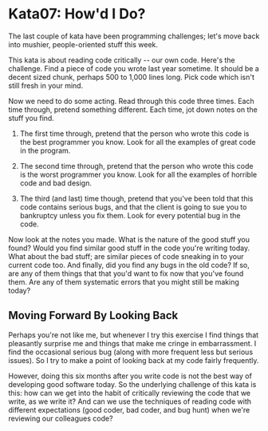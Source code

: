 # Kata07: How'd I Do?

The last couple of kata have been programming challenges; let's move back into
mushier, people-oriented stuff this week.

This kata is about reading code critically -- our own code. Here's the challenge.
Find a piece of code you wrote last year sometime. It should be a decent sized
chunk, perhaps 500 to 1,000 lines long. Pick code which isn't still fresh in
your mind.

Now we need to do some acting. Read through this code three times. Each time
through, pretend something different. Each time, jot down notes on the stuff you
find.

1. The first time through, pretend that the person who wrote this code is the
   best programmer you know. Look for all the examples of great code in the
   program.

2. The second time through, pretend that the person who wrote this code is the
   worst programmer you know. Look for all the examples of horrible code and bad
   design.

3. The third (and last) time though, pretend that you've been told that this
   code contains serious bugs, and that the client is going to sue you to
   bankruptcy unless you fix them. Look for every potential bug in the code.

Now look at the notes you made. What is the nature of the good stuff you found?
Would you find similar good stuff in the code you're writing today. What about
the bad stuff; are similar pieces of code sneaking in to your current code too.
And finally, did you find any bugs in the old code? If so, are any of them
things that that you'd want to fix now that you've found them. Are any of them
systematic errors that you might still be making today?

## Moving Forward By Looking Back

Perhaps you're not like me, but whenever I try this exercise I find things that
pleasantly surprise me and things that make me cringe in embarrassment. I find
the occasional serious bug (along with more frequent less but serious issues).
So I try to make a point of looking back at my code fairly frequently.

However, doing this six months after you write code is not the best way of
developing good software today. So the underlying challenge of this kata is
this: how can we get into the habit of critically reviewing the code that we
write, as we write it? And can we use the techniques of reading code with
different expectations (good coder, bad coder, and bug hunt) when we're
reviewing our colleagues code?
